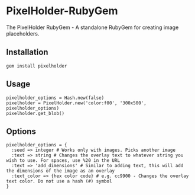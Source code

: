 PixelHolder-RubyGem
===================

The PixelHolder RubyGem - A standalone RubyGem for creating image placeholders.

Installation
---
```
gem install pixelholder
```

Usage
---
```
pixelholder_options = Hash.new(false)
pixelholder = PixelHolder.new('color:f00', '300x500', pixelholder_options)
pixelholder.get_blob()
```

Options
---
```
pixelholder_options = {
  :seed => integer # Works only with images. Picks another image
  :text => string # Changes the overlay text to whatever string you wish to use. For spaces, use %20 in the URL
  :text => 'add_dimensions' # Similar to adding text, this will add the dimensions of the image as an overlay
  :text_color => {hex color code} # e.g. cc9900 - Changes the overlay text color. Do not use a hash (#) symbol
}
```
